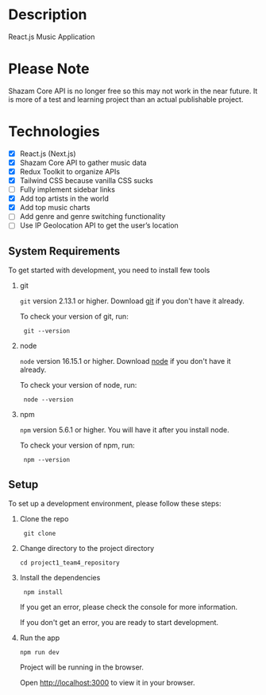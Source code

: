 # Description

React.js Music Application 

# Please Note
Shazam Core API is no longer free so this may not work in the near future. It is more of a test and learning project than an actual publishable project.

# Technologies 
- [x] React.js (Next.js)
- [x] Shazam Core API to gather music data
- [x] Redux Toolkit to organize APIs
- [x] Tailwind CSS because vanilla CSS sucks
- [ ] Fully implement sidebar links
- [x] Add top artists in the world
- [x] Add top music charts
- [ ] Add genre and genre switching functionality
- [ ] Use IP Geolocation API to get the user’s location

## System Requirements

To get started with development, you need to install few tools

1. git 
   
   `git` version 2.13.1 or higher. Download [git](https://git-scm.com/downloads) if you don't have it already.

   To check your version of git, run:

   ```shell
    git --version
   ```

2. node 
   
   `node` version 16.15.1 or higher. Download [node](https://nodejs.org/en/download/) if you don't have it already.

   To check your version of node, run:

   ```shell
    node --version
   ```

3. npm
  
   `npm` version 5.6.1 or higher. You will have it after you install node.

   To check your version of npm, run:

   ```shell
    npm --version
   ```

## Setup

To set up a development environment, please follow these steps:

1. Clone the repo

   ```shell
    git clone 
   ```

2. Change directory to the project directory

    ```shell
    cd project1_team4_repository
    ```

3. Install the dependencies
   
    ```shell
     npm install
    ```

    If you get an error, please check the console for more information.

    If you don't get an error, you are ready to start development.

4. Run the app
   
    ```shell
    npm run dev
    ```

    Project will be running in the browser.

    Open [http://localhost:3000](http://localhost:3000) to view it in your browser.
    
    


